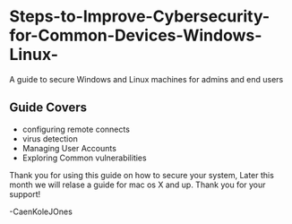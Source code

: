 # Steps-to-Improve-Cybersecurity-for-Common-Devices-Windows-Linux-
A guide to secure Windows and Linux machines for admins and end users

<h2>Guide Covers</h2>

- configuring remote connects
- virus detection
- Managing User Accounts
- Exploring Common vulnerabilities

Thank you for using this guide on how to secure your system, 
Later this month we will relase a guide for mac os X and up.
Thank you for your support!

-CaenKoleJOnes
